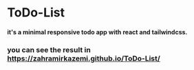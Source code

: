 # ToDo-List
#### it's a minimal responsive todo app with react and tailwindcss.

### you can see the result in https://zahramirkazemi.github.io/ToDo-List/
